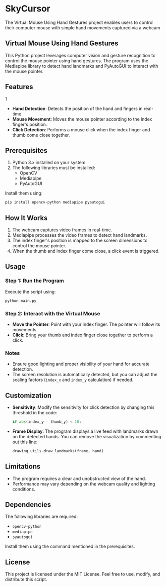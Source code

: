 # SkyCursor
The Virtual Mouse Using Hand Gestures project enables users to control their computer mouse with simple hand movements captured via a webcam
## Virtual Mouse Using Hand Gestures

This Python project leverages computer vision and gesture recognition to control the mouse pointer using hand gestures. The program uses the Mediapipe library to detect hand landmarks and PyAutoGUI to interact with the mouse pointer.
## Features
1
- **Hand Detection**: Detects the position of the hand and fingers in real-time.
- **Mouse Movement**: Moves the mouse pointer according to the index finger's position.
- **Click Detection**: Performs a mouse click when the index finger and thumb come close together.

## Prerequisites

1. Python 3.x installed on your system.
2. The following libraries must be installed:
   - OpenCV
   - Mediapipe
   - PyAutoGUI

Install them using:
```bash
pip install opencv-python mediapipe pyautogui
```

## How It Works

1. The webcam captures video frames in real-time.
2. Mediapipe processes the video frames to detect hand landmarks.
3. The index finger's position is mapped to the screen dimensions to control the mouse pointer.
4. When the thumb and index finger come close, a click event is triggered.

## Usage

### Step 1: Run the Program
Execute the script using:
```bash
python main.py
```

### Step 2: Interact with the Virtual Mouse
- **Move the Pointer**: Point with your index finger. The pointer will follow its movements.
- **Click**: Bring your thumb and index finger close together to perform a click.

### Notes
- Ensure good lighting and proper visibility of your hand for accurate detection.
- The screen resolution is automatically detected, but you can adjust the scaling factors (`index_x` and `index_y` calculation) if needed.

## Customization

- **Sensitivity**: Modify the sensitivity for click detection by changing this threshold in the code:
  ```python
  if abs(index_y - thumb_y) < 18:
  ```
- **Frame Display**: The program displays a live feed with landmarks drawn on the detected hands. You can remove the visualization by commenting out this line:
  ```python
  drawing_utils.draw_landmarks(frame, hand)
  ```

## Limitations

- The program requires a clear and unobstructed view of the hand.
- Performance may vary depending on the webcam quality and lighting conditions.

## Dependencies

The following libraries are required:
- `opencv-python`
- `mediapipe`
- `pyautogui`

Install them using the command mentioned in the prerequisites.

## License

This project is licensed under the MIT License. Feel free to use, modify, and distribute this script.

